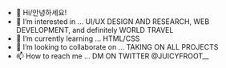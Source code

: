 - 👋 Hi/안녕하세요!
- 👀 I’m interested in ... UI/UX DESIGN AND RESEARCH, WEB DEVELOPMENT, and definitely WORLD TRAVEL
- 🌱 I’m currently learning ... HTML/CSS
- 💞️ I’m looking to collaborate on ... TAKING ON ALL PROJECTS
- 📫 How to reach me ... DM ON TWITTER @JUICYFROOT__

<!---
juicyfroot/juicyfroot is a ✨ special ✨ repository because its `README.md` (this file) appears on your GitHub profile.
You can click the Preview link to take a look at your changes.
--->
